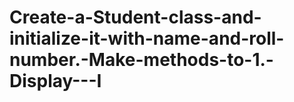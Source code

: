 # Create-a-Student-class-and-initialize-it-with-name-and-roll-number.-Make-methods-to-1.-Display---I